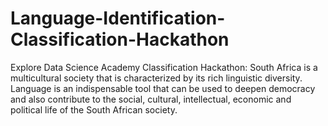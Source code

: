 # Language-Identification-Classification-Hackathon
Explore Data Science Academy Classification Hackathon: South Africa is a multicultural society that is characterized by its rich linguistic diversity. Language is an indispensable tool that can be used to deepen democracy and also contribute to the social, cultural, intellectual, economic and political life of the South African society.
